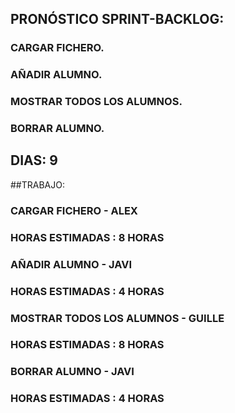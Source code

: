 ## PRONÓSTICO SPRINT-BACKLOG:
### CARGAR FICHERO.
### AÑADIR ALUMNO.
### MOSTRAR TODOS LOS ALUMNOS.
### BORRAR ALUMNO.

## DIAS: 9

##TRABAJO:

### CARGAR FICHERO - ALEX
### HORAS ESTIMADAS : 8 HORAS

### AÑADIR ALUMNO - JAVI
### HORAS ESTIMADAS : 4 HORAS

### MOSTRAR TODOS LOS ALUMNOS - GUILLE
### HORAS ESTIMADAS : 8 HORAS

### BORRAR ALUMNO - JAVI
### HORAS ESTIMADAS : 4 HORAS
